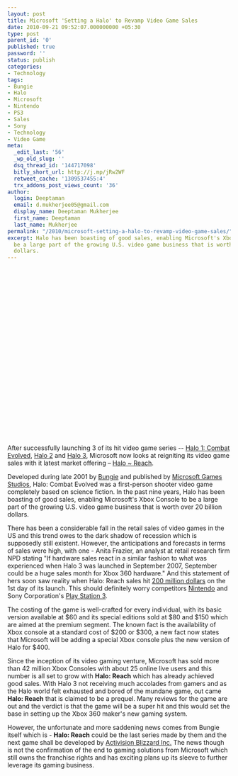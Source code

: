 ```yaml
---
layout: post
title: Microsoft 'Setting a Halo' to Revamp Video Game Sales
date: 2010-09-21 09:52:07.000000000 +05:30
type: post
parent_id: '0'
published: true
password: ''
status: publish
categories:
- Technology
tags:
- Bungie
- Halo
- Microsoft
- Nintendo
- PS3
- Sales
- Sony
- Technology
- Video Game
meta:
  _edit_last: '56'
  _wp_old_slug: ''
  dsq_thread_id: '144717098'
  bitly_short_url: http://j.mp/jRw2WF
  retweet_cache: '1309537455:4'
  trx_addons_post_views_count: '36'
author:
  login: Deeptaman
  email: d.mukherjee05@gmail.com
  display_name: Deeptaman Mukherjee
  first_name: Deeptaman
  last_name: Mukherjee
permalink: "/2010/microsoft-setting-a-halo-to-revamp-video-game-sales/"
excerpt: Halo has been boasting of good sales, enabling Microsoft's Xbox Console to
  be a large part of the growing U.S. video game business that is worth over 20 billion
  dollars.
---
```

<p><object width="640" height="385"><param name="movie" value="http://www.youtube.com/v/k9ez7iNjoVg?fs=1&amp;hl=en_US&amp;hd=1" /><param name="allowFullScreen" value="true" /><param name="allowscriptaccess" value="always" /><embed src="http://www.youtube.com/v/k9ez7iNjoVg?fs=1&amp;hl=en_US&amp;hd=1" type="application/x-shockwave-flash" allowscriptaccess="always" allowfullscreen="true" width="640" height="385"></embed></object></p>

<p>After successfully launching 3 of its hit video game series -- <a href="http://en.wikipedia.org/wiki/Halo:_Combat_Evolved">Halo 1: Combat Evolved</a>, <a href="http://en.wikipedia.org/wiki/Halo_2">Halo 2</a> and <a href="http://en.wikipedia.org/wiki/Halo_3">Halo 3</a>, Microsoft now looks at reigniting its video game sales with it latest market offering &#8211; <a href="http://www.welcometonobleteam.com/">Halo ~ Reach</a>.</p>
<p>Developed during late 2001 by <a href="http://www.bungie.net/">Bungie</a> and published by <a href="http://www.microsoft.com/games/">Microsoft Games Studios</a>, Halo: Combat Evolved was a first-person shooter video game completely based on science fiction. In the past nine years, Halo has been boasting of good sales, enabling Microsoft's Xbox Console to be a large part of the growing U.S. video game business that is worth over 20 billion dollars.</p>
<p>There has been a considerable fall in the retail sales of video games in the US and this trend owes to the dark shadow of recession which is supposedly still existent. However, the anticipations and forecasts in terms of sales were high, with one - Anita Frazier, an analyst at retail research firm NPD stating "If hardware sales react in a similar fashion to what was experienced when Halo 3 was launched in September 2007, September could be a huge sales month for Xbox 360 hardware." And this statement of hers soon saw reality when Halo: Reach sales hit <a href="http://www.abcactionnews.com/dpp/entertainment/games/halo:-reach-sets-new-single-day-entertainment-sales-record">200 million dollars</a> on the 1st day of its launch. This should definitely worry competitors <a href="http://www.nintendo.com/">Nintendo</a> and Sony Corporation's <a href="http://us.playstation.com/">Play Station 3</a>.</p>
<p>The costing of the game is well-crafted for every individual, with its basic version available at $60 and its special editions sold at $80 and $150 which are aimed at the premium segment. The known fact is the availability of Xbox console at a standard cost of $200 or $300, a new fact now states that Microsoft will be adding a special Xbox console plus the new version of Halo for $400. </p>
<p>Since the inception of its video gaming venture, Microsoft has sold more than 42 million Xbox Consoles with about 25 online live users and this number is all set to grow with <strong>Halo: Reach</strong> which has already achieved good sales. With Halo 3 not receiving much accolades from gamers and as the Halo world felt exhausted and bored of the mundane game, out came <strong>Halo: Reach</strong> that is claimed to be a prequel. Many reviews for the game are out and the verdict is that the game will be a super hit and this would set the base in setting up the Xbox 360 maker's new gaming system.</p>
<p>However, the unfortunate and more saddening news comes from Bungie itself which is - <strong>Halo: Reach</strong> could be the last series made by them and the next game shall be developed by <a href="http://www.activisionblizzard.com/">Activision Blizzard Inc.</a> The news though is not the confirmation of the end to gaming solutions from Microsoft which still owns the franchise rights and has exciting plans up its sleeve to further leverage its gaming business.</p>
